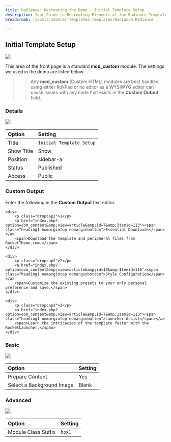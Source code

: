 ```yaml
---
title: Radiance: Recreating the Demo - Initial Template Setup
description: Your Guide to Recreating Elements of the Radiance Template for Joomla
breadcrumb: /joomla:Joomla/!templates:Templates/Radiance:Radiance

---
```


Initial Template Setup
-----

![][demo]

This area of the front page is a standard **mod_custom** module. The settings we used in the demo are listed below.

>> Any **mod_custom** (Custom HTML) modules are best handled using either RokPad or no editor as a WYSIWYG editor can cause issues with any code that exists in the **Custom Output** field.

### Details

![][demo2]

| Option     | Setting                  |  
| :--------- | :----------------------- |  
| Title      | `Initial Template Setup` |  
| Show Title | Show                     |  
| Position   | sidebar-a                |  
| Status     | Published                |  
| Access     | Public                   |  

### Custom Output

Enter the following in the **Custom Output** text editor.

~~~
<div>
    <p class="dropcap2">1</p>
    <a href="index.php?option=com_content&amp;view=article&amp;id=7&amp;Itemid=113"><span class="heading1 nomargintop nomarginbottom">Essential Downloads</span></a>
    <span>Download the template and peripheral files from RocketTheme.com.</span>
</div>

<div>
    <p class="dropcap2">2</p>
    <a href="index.php?option=com_content&amp;view=article&amp;id=10&amp;Itemid=116"><span class="heading1 nomargintop nomarginbottom">Style Configuration</span></a>
    <span>Customize the existing presets to your only personal preference and save.</span>
</div>

<div>
    <p class="dropcap2">3</p>
    <a href="index.php?option=com_content&amp;view=article&amp;id=7&amp;Itemid=113"><span class="heading1 nomargintop nomarginbottom">Launcher Assist</span></a>
    <span>Learn the intricacies of the template faster with the RocketLauncher.</span>
</div>
~~~

### Basic

![][demo3]

| Option                    | Setting |  
| :------------------------ | :------ |  
| Prepare Content           | Yes     |  
| Select a Background Image | Blank   |

### Advanced

![][demo4]

| Option              | Setting  |  
| :------------------ | :------- |  
| Module Class Suffix | `box1`   |  

[demo]: assets/demo_5.jpeg
[demo2]: assets/initial_1.jpeg
[demo3]: assets/initial_2.jpeg
[demo4]: assets/initial_3.jpeg